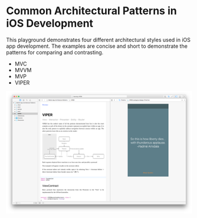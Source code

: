 # Common Architectural Patterns in iOS Development

This playground demonstrates four different architectural styles used in iOS app development. The examples are concise and short to demonstrate the patterns for comparing and contrasting.

* MVC
* MVVM
* MVP
* VIPER

![Playground Screenshot](playground-screenshot.png)
